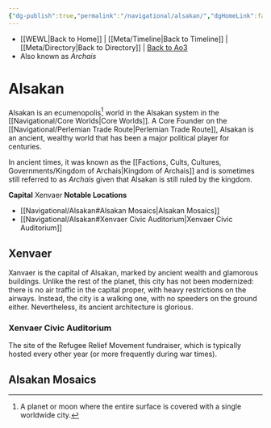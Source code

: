 ```yaml
---
{"dg-publish":true,"permalink":"/navigational/alsakan/","dgHomeLink":false}
---
```


- [[WEWL\|Back to Home]] | [[Meta/Timeline\|Back to Timeline]] | [[Meta/Directory\|Back to Directory]] | [Back to Ao3](https://archiveofourown.org/works/19334440/chapters/45992584)
- Also known as *Archais*

# Alsakan
Alsakan is an ecumenopolis[^1] world in the Alsakan system in the [[Navigational/Core Worlds\|Core Worlds]]. A Core Founder on the [[Navigational/Perlemian Trade Route\|Perlemian Trade Route]], Alsakan is an ancient, wealthy world that has been a major political player for centuries. 

In ancient times, it was known as the [[Factions, Cults, Cultures, Governments/Kingdom of Archais\|Kingdom of Archais]] and is sometimes still referred to as *Archais* given that Alsakan is still ruled by the kingdom. 

**Capital** Xenvaer
**Notable Locations**
- [[Navigational/Alsakan#Alsakan Mosaics\|Alsakan Mosaics]]
- [[Navigational/Alsakan#Xenvaer Civic Auditorium\|Xenvaer Civic Auditorium]]

## Xenvaer
Xanvaer is the capital of Alsakan, marked by ancient wealth and glamorous buildings. Unlike the rest of the planet, this city has not been modernized: there is no air traffic in the capital proper, with heavy restrictions on the airways. Instead, the city is a walking one, with no speeders on the ground either. Nevertheless, its ancient architecture is glorious. 

### Xenvaer Civic Auditorium
The site of the Refugee Relief Movement fundraiser, which is typically hosted every other year (or more frequently during war times).

## Alsakan Mosaics





[^1]: A planet or moon where the entire surface is covered with a single worldwide city. 